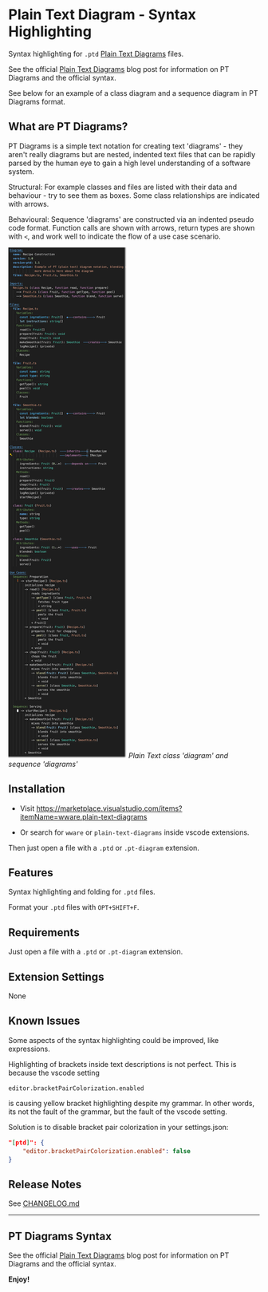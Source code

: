 # Plain Text Diagram - Syntax Highlighting 

Syntax highlighting for `.ptd` [Plain Text Diagrams](https://abulka.github.io/blog/2025/01/29/plain-text-diagrams/) files.

See the official [Plain Text Diagrams](https://abulka.github.io/blog/2025/01/29/plain-text-diagrams/) blog post for information on PT Diagrams and the official syntax.

See below for an example of a class diagram and a sequence diagram in PT Diagrams format.

## What are PT Diagrams?
PT Diagrams is a simple text notation for creating text 'diagrams' - they aren't really diagrams but are nested, indented text files that can be rapidly parsed by the human eye to gain a high level understanding of a software system.

Structural: For example classes and files are listed with their data and behaviour - try to see them as boxes. Some class relationships are indicated with arrows. 

Behavioural: Sequence 'diagrams' are constructed via an indented pseudo code format. Function calls are shown with arrows, return types are shown with `<`, and work well to indicate the flow of a use case scenario.


![Screenshot](doco/pt-diagram-screenshot0.png)
*Plain Text class 'diagram' and sequence 'diagrams'*

## Installation

- Visit https://marketplace.visualstudio.com/items?itemName=wware.plain-text-diagrams

- Or search for `wware` or `plain-text-diagrams` inside vscode extensions.

Then just open a file with a `.ptd` or `.pt-diagram` extension.

## Features

Syntax highlighting and folding for `.ptd` files.

Format your `.ptd` files with `OPT+SHIFT+F`.

## Requirements

Just open a file with a `.ptd` or `.pt-diagram` extension.

## Extension Settings

None

## Known Issues

Some aspects of the syntax highlighting could be improved, like expressions.

Highlighting of brackets inside text descriptions is not perfect. This is because the vscode setting
```
editor.bracketPairColorization.enabled
```
is causing yellow bracket highlighting despite my grammar. In other words, its not the fault of the grammar, but the fault of the vscode setting.

Solution is to disable bracket pair colorization in your settings.json:

```json
"[ptd]": {
    "editor.bracketPairColorization.enabled": false
}
```

## Release Notes

See [CHANGELOG.md](CHANGELOG.md)

---

## PT Diagrams Syntax

See the official [Plain Text Diagrams](https://abulka.github.io/blog/2025/01/29/plain-text-diagrams/) blog post for information on PT Diagrams and the official syntax.


**Enjoy!**
